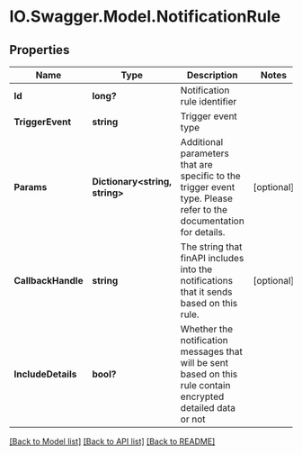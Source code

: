 # IO.Swagger.Model.NotificationRule
## Properties

Name | Type | Description | Notes
------------ | ------------- | ------------- | -------------
**Id** | **long?** | Notification rule identifier | 
**TriggerEvent** | **string** | Trigger event type | 
**Params** | **Dictionary&lt;string, string&gt;** | Additional parameters that are specific to the trigger event type. Please refer to the documentation for details. | [optional] 
**CallbackHandle** | **string** | The string that finAPI includes into the notifications that it sends based on this rule. | [optional] 
**IncludeDetails** | **bool?** | Whether the notification messages that will be sent based on this rule contain encrypted detailed data or not | 

[[Back to Model list]](../README.md#documentation-for-models) [[Back to API list]](../README.md#documentation-for-api-endpoints) [[Back to README]](../README.md)


